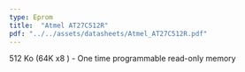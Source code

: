 ```yaml
---
type: Eprom
title:  "Atmel AT27C512R"
pdf: "../../assets/datasheets/Atmel_AT27C512R.pdf"
---
```


512 Ko (64K x8 ) - One time programmable read-only memory